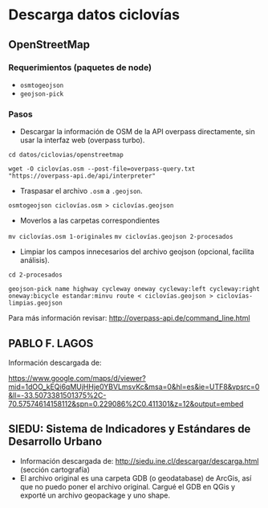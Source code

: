 # Descarga datos ciclovías

## OpenStreetMap

### Requerimientos (paquetes de node)

- `osmtogeojson`
- `geojson-pick`

### Pasos

- Descargar la información de OSM de la API overpass directamente, sin usar la interfaz web (overpass turbo).

`cd datos/ciclovias/openstreetmap`

`wget -O ciclovías.osm --post-file=overpass-query.txt "https://overpass-api.de/api/interpreter"`

- Traspasar el archivo `.osm` a `.geojson`.

`osmtogeojson ciclovías.osm > ciclovías.geojson`

- Moverlos a las carpetas correspondientes

`mv ciclovías.osm 1-originales`
`mv ciclovías.geojson 2-procesados`

- Limpiar los campos innecesarios del archivo geojson (opcional, facilita análisis).

`cd 2-procesados`

`geojson-pick name highway cycleway oneway cycleway:left cycleway:right oneway:bicycle estandar:minvu route < ciclovías.geojson > ciclovías-limpias.geojson`

Para más información revisar: <http://overpass-api.de/command_line.html>

## PABLO F. LAGOS

Información descargada de:

<https://www.google.com/maps/d/viewer?mid=1dOO_kEQi6qMUjHHje0YBVLmsvKc&msa=0&hl=es&ie=UTF8&vpsrc=0&ll=-33.5073381501375%2C-70.57574614158112&spn=0.229086%2C0.411301&z=12&output=embed>

## SIEDU: Sistema de Indicadores y Estándares de Desarrollo Urbano

- Información descargada de: <http://siedu.ine.cl/descargar/descarga.html> (sección cartografía)
- El archivo original es una carpeta GDB (o geodatabase) de ArcGis, así que no puedo poner el archivo original. Cargué el GDB en QGis y exporté un archivo geopackage y uno shape.
